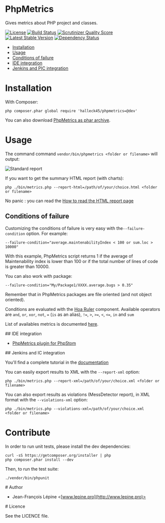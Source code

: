 # PhpMetrics

Gives metrics about PHP project and classes.

[![License](https://poser.pugx.org/halleck45/php-metrics/license.png)](https://packagist.org/packages/halleck45/php-metrics)
[![Build Status](https://secure.travis-ci.org/Halleck45/PhpMetrics.png)](http://travis-ci.org/Halleck45/PhpMetrics)  [![Scrutinizer Quality Score](https://scrutinizer-ci.com/g/Halleck45/PhpMetrics/badges/quality-score.png?s=b825f35680c0a469333da2c963226828fed135ba)](https://scrutinizer-ci.com/g/Halleck45/PhpMetrics/)
[![Latest Stable Version](https://poser.pugx.org/halleck45/php-metrics/v/stable.png)](https://packagist.org/packages/halleck45/php-metrics)
[![Dependency Status](https://www.versioneye.com/user/projects/534fe1f9fe0d0774a8000815/badge.png)](https://www.versioneye.com/user/projects/534fe1f9fe0d0774a8000815)

+ [Installation](#installation)
+ [Usage](#usage)
+ [Conditions of failure](#conditions-of-failure)
+ [IDE integration](#ide-integration)
+ [Jenkins and PIC integration](#jenkins-and-pic-integration)





# Installation

With Composer:

    php composer.phar global require 'halleck45/phpmetrics=@dev'

You can also download [PhpMetrics as phar archive](https://github.com/Halleck45/PhpMetrics/raw/master/build/metrics.phar).

# Usage

The command command `vendor/bin/phpmetrics <folder or filename>` will output:

![Standard report](http://halleck45.github.io/PhpMetrics/images/report-standard.png)

If you want to get the summary HTML report (with charts):

    php ./bin/metrics.php --report-html=/path/of/your/choice.html <folder or filename>

No panic : you can read the [How to read the HTML report page](http://halleck45.github.io/PhpMetrics/documentation/how-to-read-report.html)

## Conditions of failure

Customizing the conditions of failure is very easy with the`--failure-condition` option. For example:

    --failure-condition="average.maintenabilityIndex < 100 or sum.loc > 10000"

With this example, PhpMetrics script returns 1 if the average of Maintenability index is lower than 100
or if the total number of lines of code is greater than 10000.

You can also work with package:

    --failure-condition="My/Package1/XXXX.average.bugs > 0.35"

Remember that in PhpMetrics packages are file oriented (and not object oriented).

Conditions are evaluated with the [Hoa Ruler](https://github.com/hoaproject/Ruler) component. Available operators are
`and`, `or`, `xor`, `not`, `=` (`is` as an alias), `!=`, `>`, `>=`, `<`, `<=`, `in` and `sum`

List of availables metrics is documented [here](http://halleck45.github.io/PhpMetrics/documentation/index.html).


## IDE integration

+ [PhpMetrics plugin for PhpStom](http://plugins.jetbrains.com/plugin/7500)

## Jenkins and IC integration

You'll find a complete tutorial in the [documentation](http://halleck45.github.io/PhpMetrics/documentation/jenkins.html)

You can easily export results to XML with the `--report-xml` option:

    php ./bin/metrics.php --report-xml=/path/of/your/choice.xml <folder or filename>

You can also export results as violations (MessDetector report), in XML format with the `--violations-xml` option:

    php ./bin/metrics.php --violations-xml=/path/of/your/choice.xml <folder or filename>

# Contribute

In order to run unit tests, please install the dev dependencies:

    curl -sS https://getcomposer.org/installer | php
    php composer.phar install --dev

Then, to run the test suite:

    ./vendor/bin/phpunit

# Author

+ Jean-François Lépine <[www.lepine.pro](http://www.lepine.pro)>

# Licence

See the LICENCE file.
